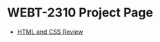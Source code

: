 <h1>WEBT-2310 Project Page</h1>

<ul>
    <li><a href="HTML_AND_CSS_REVIEW/index.html" target="_blank">HTML and CSS Review</a></li>

<ul>








